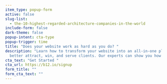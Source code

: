 ```yaml
---
item_type: popup-form
active: false
slug-list:
  - the-10-highest-regarded-architecture-companies-in-the-world
include-form: false
dark-theme: false
popup-intent: cta-type
popup-trigger: time
title: "Does your website work as hard as you do? "
description: "Learn how to transform your website into an all-in-one platform to
  better attract, win, and serve clients. Our experts can show you how. "
cta_text: "Get Started "
cta_url: https://b12.io/signup
form_title: ""
form_cta_text: ""
---
```

